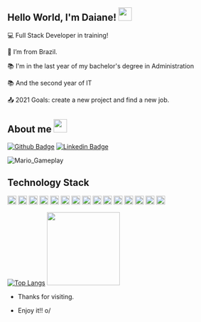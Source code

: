 
<!--
**DaianeFeliciano/DaianeFeliciano** is a ✨ _special_ ✨ repository because its `README.md` (this file) appears on your GitHub profile.

Here are some ideas to get you started:![powerup](https://user-images.githubusercontent.com/77757301/126851923-5b3eeb7f-877d-414f-983f-7350b71345f4.gif)


- 🔭 I’m currently working on ...
- 🌱 I’m currently learning ...
- 👯 I’m looking to collaborate on ...
- 🤔 I’m looking for help with ...
- 💬 Ask me about ...
- 📫 How to reach me: ...
- 😄 Pronouns: ...
- ⚡ Fun fact: ...
-->

## Hello World, I'm Daiane! <img height="30" src="https://user-images.githubusercontent.com/77757301/126851929-c44e3a90-6e70-4215-a7bd-10792434f3da.gif">


 

:computer: Full Stack Developer in training!   

:house_with_garden: I’m from Brazil.

:books: I'm in the last year of my bachelor's degree in Administration

:books: And the second year of IT

:outbox_tray: 2021 Goals: create a new project and find a new job.


## About me <img height = "30" src="https://user-images.githubusercontent.com/77757301/126852088-ad149b41-812f-4f7d-9dc6-332e4a712342.gif">


[![Github Badge](https://img.shields.io/badge/-Github-000?style=flat-square&logo=Github&logoColor=white&link=https://github.com/DaianeFeliciano)](https://github.com/DaianeFeliciano)
[![Linkedin Badge](https://img.shields.io/badge/-LinkedIn-blue?style=flat-square&logo=Linkedin&logoColor=white&link=https://www.linkedin.com/in/daiane-santana-268a93208/)](https://www.linkedin.com/in/daiane-santana-268a93208/)

![Mario_Gameplay](https://user-images.githubusercontent.com/77757301/126851304-b4833ae1-1930-4eb9-9f11-df93079eb40b.gif)


<!--
![Anurag's GitHub stats](https://github-readme-stats.vercel.app/api?username=DaianeFeliciano&theme=dark&show_icons=true) -->

## Technology Stack


<code><img height="20" src="https://img.shields.io/badge/Java-ED8B00?style=for-the-badge&logo=java&logoColor=white"></code>
<code><img height="20" src="https://img.shields.io/badge/Spring-6DB33F?style=for-the-badge&logo=spring&logoColor=white"></code>
<code><img height="20" src="https://img.shields.io/badge/Python-3776AB?style=for-the-badge&logo=python&logoColor=white"></code>
<code><img height="20" src="https://img.shields.io/badge/MySQL-00000F?style=for-the-badge&logo=mysql&logoColor=white"></code>
<code><img height="20" src="https://img.shields.io/badge/Git-F05032?style=for-the-badge&logo=git&logoColor=white"></code>
<code><img height="20" src="https://img.shields.io/badge/C%23-239120?style=for-the-badge&logo=c-sharp&logoColor=white"></code>
<code><img height="20" src="https://img.shields.io/badge/JavaScript-F7DF1E?style=for-the-badge&logo=javascript&logoColor=black"></code>
<code><img height="20" src="https://img.shields.io/badge/HTML5-E34F26?style=for-the-badge&logo=html5&logoColor=white"></code>
<code><img height="20" src="https://img.shields.io/badge/CSS3-1572B6?style=for-the-badge&logo=css3&logoColor=white"></code>
<code><img height="20" src="https://img.shields.io/badge/pycharm-143?style=for-the-badge&logo=pycharm&logoColor=black&color=black&labelColor=green"></code>
<code><img height="20" src="https://img.shields.io/badge/Notepad++-90E59A.svg?style=for-the-badge&logo=notepad%2B%2B&logoColor=black"></code>
<code><img height="20" src="https://img.shields.io/badge/Eclipse-2C2255?style=for-the-badge&logo=eclipse&logoColor=white"></code>
<code><img height="20" src="https://img.shields.io/badge/Visual_Studio-5C2D91?style=for-the-badge&logo=visual%20studio&logoColor=white"></code>
<code><img height="20" src="https://img.shields.io/badge/Visual_Studio_Code-0078D4?style=for-the-badge&logo=visual%20studio%20code&logoColor=white"></code>
<code><img height="20" src="https://img.shields.io/badge/IntelliJIDEA-000000.svg?style=for-the-badge&logo=intellij-idea&logoColor=white"></code>

[![Top Langs](https://github-readme-stats.vercel.app/api/top-langs/?username=DaianeFeliciano&layout=compact)](https://github.com/anuraghazra/github-readme-stats) <code><img height="164" src="https://user-images.githubusercontent.com/77757301/126851233-dc431bfd-75c1-4d9c-a182-899cc9835592.gif"></code>


- Thanks for visiting.

- Enjoy it!! o/
